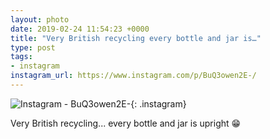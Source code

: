 ```yaml
---
layout: photo
date: 2019-02-24 11:54:23 +0000
title: "Very British recycling every bottle and jar is…"
type: post
tags:
- instagram
instagram_url: https://www.instagram.com/p/BuQ3owen2E-/
---
```


![Instagram - BuQ3owen2E-](https://colinseymour.co.uk/img/BuQ3owen2E-.jpg){: .instagram}

Very British recycling... every bottle and jar is upright 😁
